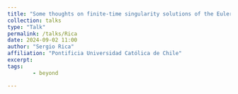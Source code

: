 ```yaml
---
title: "Some thoughts on finite-time singularity solutions of the Euler equations"
collection: talks
type: "Talk"
permalink: /talks/Rica
date: 2024-09-02 11:00
author: "Sergio Rica" 
affiliation: "Pontificia Universidad Católica de Chile"
excerpt:  
tags: 
        - beyond

---
```

